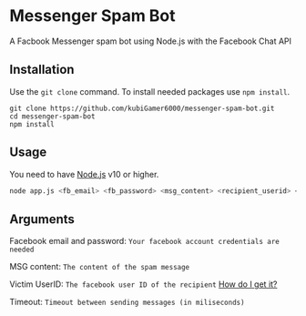 # Messenger Spam Bot

A Facbook Messenger spam bot using Node.js with the Facebook Chat API

## Installation

Use the `git clone` command. To install needed packages use `npm install`.

```
git clone https://github.com/kubiGamer6000/messenger-spam-bot.git
cd messenger-spam-bot
npm install
```

## Usage

You need to have [Node.js](https://nodejs.org/en/) v10 or higher.

```bash
node app.js <fb_email> <fb_password> <msg_content> <recipient_userid> <timeout>
```  
## Arguments

Facebook email and password: `Your facebook account credentials are needed`

MSG content: `The content of the spam message`

Victim UserID: `The facebook user ID of the recipient` [How do I get it?](https://findmyfbid.in/)

Timeout: `Timeout between sending messages (in miliseconds)`
